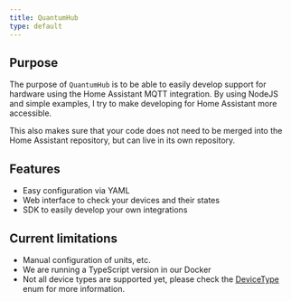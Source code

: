 ```yaml
---
title: QuantumHub
type: default
---
```


## Purpose

The purpose of `QuantumHub` is to be able to easily develop support for hardware using the Home Assistant MQTT integration. By using NodeJS and simple examples, I try to make developing for Home Assistant more accessible.

This also makes sure that your code does not need to be merged into the Home Assistant repository, but can live in its own repository.

## Features

- Easy configuration via YAML
- Web interface to check your devices and their states
- SDK to easily develop your own integrations

## Current limitations

- Manual configuration of units, etc.
- We are running a TypeScript version in our Docker
- Not all device types are supported yet, please check the [DeviceType](https://github.com/sorted-bits/quantumhub-sdk/blob/main/src/enums/device-type.ts) enum for more information.

